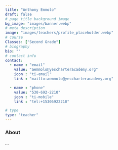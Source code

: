 ```yaml
---
title: "Anthony Emmolo"
draft: false
# page title background image
bg_image: "images/banner.webp"
# meta description  
image: "images/teachers/profile_placeholder.webp"
# course
Classes: ["Second Grade"]
# biography
bio: ""
# contact info
contact:
  - name : "email"
    value: "aemmolo@yescharteracademy.org"
    icon : "ti-email" 
    link : "mailto:aemmolo@yescharteracademy.org"

  - name : "phone"
    value: "530-692-2210"
    icon : "ti-mobile" 
    link : "tel:+15306922210"

# type
type: "teacher"
---
```


### About

...